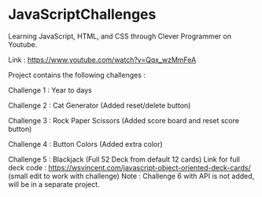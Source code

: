 # JavaScriptChallenges
Learning JavaScript, HTML, and CSS through Clever Programmer on Youtube.

Link : https://www.youtube.com/watch?v=Qqx_wzMmFeA

Project contains the following challenges :

Challenge 1 : Year to days

Challenge 2 : Cat Generator (Added reset/delete button)

Challenge 3 : Rock Paper Scissors (Added score board and reset score button)

Challenge 4 : Button Colors (Added extra color)

Challenge 5 : Blackjack (Full 52 Deck from default 12 cards)
Link for full deck code : https://wsvincent.com/javascript-object-oriented-deck-cards/ (small edit to work with challenge)
Note : Challenge 6 with API is not added, will be in a separate project.
